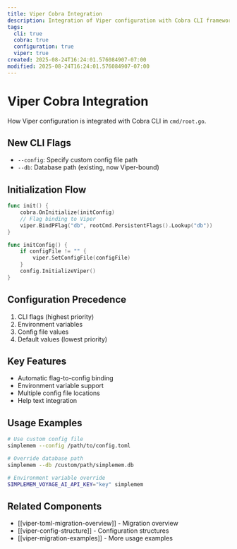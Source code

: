 ```yaml
---
title: Viper Cobra Integration
description: Integration of Viper configuration with Cobra CLI framework
tags:
  cli: true
  cobra: true
  configuration: true
  viper: true
created: 2025-08-24T16:24:01.576084907-07:00
modified: 2025-08-24T16:24:01.576084907-07:00
---
```


# Viper Cobra Integration

How Viper configuration is integrated with Cobra CLI in `cmd/root.go`.

## New CLI Flags
- `--config`: Specify custom config file path
- `--db`: Database path (existing, now Viper-bound)

## Initialization Flow
```go
func init() {
    cobra.OnInitialize(initConfig)
    // Flag binding to Viper
    viper.BindPFlag("db", rootCmd.PersistentFlags().Lookup("db"))
}

func initConfig() {
    if configFile != "" {
        viper.SetConfigFile(configFile)
    }
    config.InitializeViper()
}
```

## Configuration Precedence
1. CLI flags (highest priority)
2. Environment variables
3. Config file values
4. Default values (lowest priority)

## Key Features
- Automatic flag-to-config binding
- Environment variable support
- Multiple config file locations
- Help text integration

## Usage Examples
```bash
# Use custom config file
simplemem --config /path/to/config.toml

# Override database path
simplemem --db /custom/path/simplemem.db

# Environment variable override
SIMPLEMEM_VOYAGE_AI_API_KEY="key" simplemem
```

## Related Components
- [[viper-toml-migration-overview]] - Migration overview
- [[viper-config-structure]] - Configuration structures
- [[viper-migration-examples]] - More usage examples